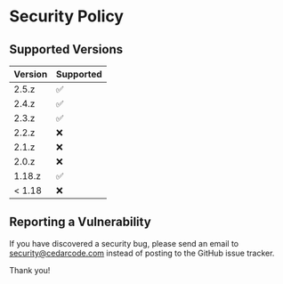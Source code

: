 # Security Policy

## Supported Versions

| Version | Supported          |
| ------- | ------------------ |
| 2.5.z    | :white_check_mark: |
| 2.4.z    | :white_check_mark: |
| 2.3.z    | :white_check_mark: |
| 2.2.z    | :x: |
| 2.1.z    | :x: |
| 2.0.z    | :x: |
| 1.18.z   | :white_check_mark: |
| < 1.18   | :x:                |

## Reporting a Vulnerability

If you have discovered a security bug, please send an email to security@cedarcode.com
instead of posting to the GitHub issue tracker.

Thank you!
